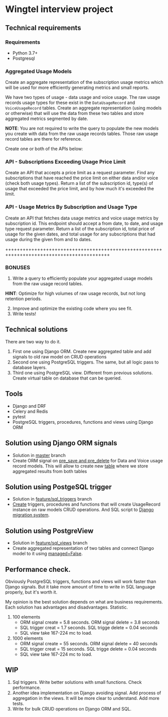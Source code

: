 # Wingtel interview project 

## Technical requirements

### Requirements
* Python 3.7+
* Postgresql


### Aggregated Usage Models

Create an aggregate representation of the subscription usage metrics which will be used for more efficiently generating metrics and small reports.

We have two types of usage - data usage and voice usage. The raw usage records usage types for these exist in the `DataUsageRecord` and `VoiceUsageRecord` tables. Create an aggregate representation (using models or otherwise) that will use the data from these two tables and store aggregated metrics segmented by date.

**NOTE**: You are not required to write the query to populate the new models you create with data from the raw usage records tables. Those raw usage record tables are there for reference.

Create one or both of the APIs below:

### API - Subscriptions Exceeding Usage Price Limit

Create an API that accepts a price limit as a request parameter. Find any subscriptions that have reached the price limit on either data and/or voice (check both usage types). Return a list of the subscription id, type(s) of usage that exceeded the price limit, and by how much it's exceeded the limit.

### API - Usage Metrics By Subscription and Usage Type

Create an API that fetches data usage metrics and voice usage metrics by subscription id. This endpoint should accept a from date, to date, and usage type request parameter. Return a list of the subscription id, total price of usage for the given dates, and total usage for any subscriptions that had usage during the given from and to dates.

++++++++++++++++++++++++++++++++++++++++++++++++++++++++++++++++++++++++++++++++++++++++++

### BONUSES

1. Write a query to efficiently populate your aggregated usage models from the raw usage record tables.

**HINT**: Optimize for high volumes of raw usage records, but not long retention periods.

2. Improve and optimize the existing code where you see fit.
3. Write tests!

## Technical solutions
There are two way to do it.
1. First one using Django ORM. Create new aggregated table and add signals to old raw model on CRUD operations
2. Second one using PostgreSQL triggers. The same, but all logic pass to database layers.
3. Third one using PostgreSQL view. Different from previous solutions. Create virtual table on database that can be queried.

## Tools

- Django and DRF 
- Celery and Redis
- pytest
- PostgreSQL triggers, procedures, functions and views using Django ORM

## Solution using Django ORM signals
- Solution in [master](https://github.com/t1m4/Aggregated-Usage-Models/tree/v1.0-django_signals) branch 
- Create ORM signal on [pre_save and pre_delete](https://github.com/t1m4/Aggregated-Usage-Models/blob/v1.0-django_signals/wingtel/usage/signals.py#L11#L32) for Data and Voice usage record models. This will allow to create new [table](https://github.com/t1m4/Aggregated-Usage-Models/blob/v1.0-django_signals/wingtel/usage/models.py#L25L37) 
where we store aggregated results from both tables  

## Solution using PostgeSQL trigger
- Solution in [feature/sql_triggers](https://github.com/t1m4/Aggregated-Usage-Models/releases/tag/v1.0-psql-triggers) branch
- [Create](https://github.com/t1m4/Aggregated-Usage-Models/blob/feature/sql_triggers/wingtel/usage/sql_functions/usage_triggers.sql) triggers, procedures and functions that will create UsageRecord instance on raw models CRUD operations. And SQL script to [Django migration system](https://github.com/t1m4/Aggregated-Usage-Models/blob/feature/sql_triggers/wingtel/usage/migrations/0003_add_sql_triggers.py).
## Solution using PostgreView
- Solution in [feature/sql_views](https://github.com/t1m4/Aggregated-Usage-Models/releases/tag/v1.0-psql-views) branch
- Create aggregated representation of two tables and connect Django model to it using [managed=False](https://github.com/t1m4/Aggregated-Usage-Models/blob/feature/sql_views/wingtel/usage/models.py#L40L53).


## Performance check.
Obviously PostgreSQL triggers, functions and views will work faster than Django signals. But it take more amount of time to write in SQL language properly, but it's worth it.

My opinion is the best solution depends on what are business requirements. Each solution has advantages and disadvantages. 
Statistic. 
1. 100 elements
    - ORM signal create = 5.8 seconds. ORM signal delete = 3.8 seconds
    - SQL trigger creat = 1.7 seconds. SQL trigge delete = 0.04 seconds
    - SQL view take 167-224 mc to load.
2. 1000 elements
    - ORM signal create = 55 seconds. ORM signal delete = 40 seconds
    - SQL trigger creat = 15 seconds. SQL trigge delete = 0.04 seconds
    - SQL view take 167-224 mc to load.
## WIP

1. Sql triggers. Write better solutions with small functions. Check performance. 
2. Another idea implementation on Django avoiding signal. Add process of aggregation in the views. It will be more clear to understand. Add more tests.
3. Write for bulk CRUD operations on Django ORM and SQL.
